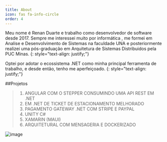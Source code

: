 ```yaml
---
title: About
icon: fas fa-info-circle
order: 4
---
```


Meu nome é Renan Duarte e trabalho como desenvolvedor de software desde 2017. 
Sempre me interessei muito por informática , me formei em Analise e Desenvolvimento de Sistemas na faculdade UNA e posteriormente realizei uma pós-graduação em Arquitetura de Sistemas Distribuidos pela PUC Minas.
{: style="text-align: justify;"}

Optei por adotar o ecossistema .NET como minha principal ferramenta de trabalho, e desde então, tenho me aperfeiçoado.
{: style="text-align: justify;"}

##Projetos
> 1. ANGULAR COM O STEPPER CONSUMINDO UMA API REST EM .NET
> 2. EM .NET DE TICKET DE ESTACIONAMENTO MELHORADO
> 3. PAGAMENTO GATEWAY .NET COM STRIPE E PAYPAL 
> 4. UNITY C#
> 5. XAMARIN (MAUI)
> 6. ARQUITETURAL COM MENSAGERIA E  DOCKERIZADO

![image](https://user-images.githubusercontent.com/13355599/182938576-6d15f0b7-2125-468b-80ce-99b1577785f4.png)
